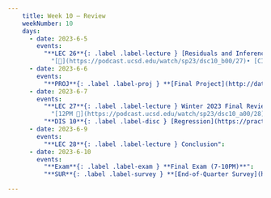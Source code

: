```yaml
---
    title: Week 10 – Review
    weekNumber: 10
    days:
      - date: 2023-6-5
        events:
          "**LEC 26**{: .label .label-lecture } [Residuals and Inference](http://datahub.ucsd.edu/user-redirect/git-sync?repo=https://github.com/dsc-courses/dsc10-2023-sp&subPath=lectures/lec26/lec26.ipynb) [✏️](resources/lectures/lec26/lec26.html)":
            "[🎥](https://podcast.ucsd.edu/watch/sp23/dsc10_b00/27)• [CIT 15.5-16.3](https://inferentialthinking.com/chapters/15/5/Visual_Diagnostics.html)"
      - date: 2023-6-6
        events:
          "**PROJ**{: .label .label-proj } **[Final Project](http://datahub.ucsd.edu/user-redirect/git-sync?repo=https://github.com/dsc-courses/dsc10-2023-sp&subPath=projects/final-project/final-project.ipynb)** (see [partner guidelines](project-partners))":
      - date: 2023-6-7
        events:
          "**LEC 27**{: .label .label-lecture } Winter 2023 Final Review ([blank](resources/lectures/lec27/lec27-blank.pdf), [filled](resources/lectures/lec27/lec27-filled.pdf))":
            "[12PM 🎥](https://podcast.ucsd.edu/watch/sp23/dsc10_a00/28), [1PM 🎥](https://podcast.ucsd.edu/watch/sp23/dsc10_b00/28)"
          "**DIS 10**{: .label .label-disc } [Regression](https://practice.dsc10.com/disc10/index.html)":
      - date: 2023-6-9
        events:
          "**LEC 28**{: .label .label-lecture } Conclusion":
      - date: 2023-6-10
        events:
          "**Exam**{: .label .label-exam } **Final Exam (7-10PM)**":
          "**SUR**{: .label .label-survey } **[End-of-Quarter Survey](https://docs.google.com/forms/d/e/1FAIpQLSefDOyTsn4b9poc3I5iCbgdtXAnMnAxIjuiyHt5PHwpYoMIlg/viewform) + [CAPEs](https://cape.ucsd.edu) (due 8AM)**":

---
```



